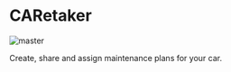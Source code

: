﻿CARetaker
=========

![master](https://github.com/phantomarko/CARetaker/actions/workflows/tests.yml/badge.svg?branch=master)

Create, share and assign maintenance plans for your car.